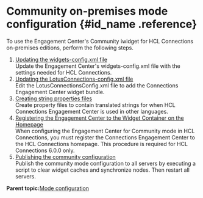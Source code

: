 # Community on-premises mode configuration {#id_name .reference}

To use the Engagement Center's Community iwidget for HCL Connections on-premises editions, perform the following steps.

1.  [Updating the widgets-config.xml file](../../connectors/icec/cec-inst-widgets-config.md)  
Update the Engagement Center's widgets-config.xml file with the settings needed for HCL Connections.
2.  [Updating the LotusConnections-config.xml file](../../connectors/icec/cec-inst-connections-config.md)  
Edit the LotusConnectionsConfig.xml file to add the Connections Engagement Center widget bundle.
3.  [Creating string properties files](../../connectors/icec/cec-inst-create-string-prop-files.md)  
Create property files to contain translated strings for when HCL Connections Engagement Center is used in other languages.
4.  [Registering the Engagement Center to the Widget Container on the Homepage](../../connectors/icec/cec-inst-registering-icec-homepage.md)  
When configuring the Engagement Center for Community mode in HCL Connections, you must register the Connections Engagement Center to the HCL Connections homepage. This procedure is required for HCL Connections 6.0.0 only.
5.  [Publishing the community configuration](../../connectors/icec/cec-inst-publish-configuration.md)  
Publish the community mode configuration to all servers by executing a script to clear widget caches and synchronize nodes. Then restart all servers.

**Parent topic:**[Mode configuration](../../connectors/icec/cec-inst-configure-modes.md)


